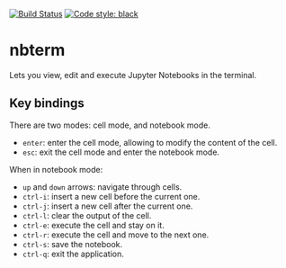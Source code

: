 [![Build Status](https://github.com/davidbrochart/nbterm/workflows/CI/badge.svg)](https://github.com/davidbrochart/nbterm/actions)
[![Code style: black](https://img.shields.io/badge/code%20style-black-000000.svg)](https://github.com/psf/black)

# nbterm

Lets you view, edit and execute Jupyter Notebooks in the terminal.

## Key bindings

There are two modes: cell mode, and notebook mode.

- `enter`: enter the cell mode, allowing to modify the content of the cell.
- `esc`: exit the cell mode and enter the notebook mode.

When in notebook mode:

- `up` and `down` arrows: navigate through cells.
- `ctrl-i`: insert a new cell before the current one.
- `ctrl-j`: insert a new cell after the current one.
- `ctrl-l`: clear the output of the cell.
- `ctrl-e`: execute the cell and stay on it.
- `ctrl-r`: execute the cell and move to the next one.
- `ctrl-s`: save the notebook.
- `ctrl-q`: exit the application.
